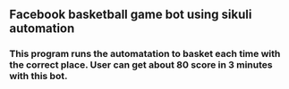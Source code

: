## Facebook basketball game bot using sikuli automation 

### This program runs the automatation to basket each time with the correct place. User can get about 80 score in 3 minutes with this bot. 
